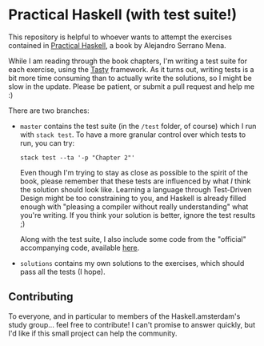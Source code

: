 # Practical Haskell (with test suite!)

This repository is helpful to whoever wants to attempt the exercises contained in [Practical Haskell](https://www.apress.com/9781484244791), a book by Alejandro Serrano Mena.

While I am reading through the book chapters, I'm writing a test suite for each exercise, using the [Tasty](https://hackage.haskell.org/package/tasty) framework. As it turns out, writing tests is a bit more time consuming than to actually write the solutions, so I might be slow in the update. Please be patient, or submit a pull request and help me :)

There are two branches:

- `master` contains the test suite (in the `/test` folder, of course) which I run with `stack test`. To have a more granular control over which tests to run, you can try: 
    
      stack test --ta '-p "Chapter 2"'
      
  Even though I'm trying to stay as close as possible to the spirit of the book, please remember that these tests are influenced by what *I* think the solution should look like. Learning a language through Test-Driven Design might be too constraining to you, and Haskell is already filled enough with "pleasing a compiler without really understanding" what you're writing. If you think your solution is better, ignore the test results ;)
  
  Along with the test suite, I also include some code from the "official" accompanying code, available [here](https://github.com/Apress/practical-haskell).
    
- `solutions` contains my own solutions to the exercises, which should pass all the tests (I hope).

## Contributing

To everyone, and in particular to members of the Haskell.amsterdam's study group... feel free to contribute! I can't promise to answer quickly, but I'd like if this small project can help the community.
